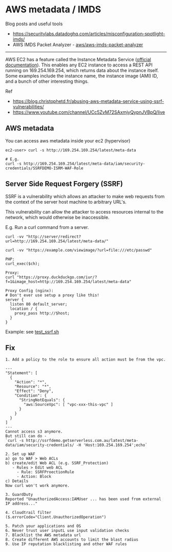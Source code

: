 # AWS metadata / IMDS

Blog posts and useful tools
- https://securitylabs.datadoghq.com/articles/misconfiguration-spotlight-imds/
- AWS IMDS Packet Analyzer - [aws/aws-imds-packet-analyzer](https://github.com/aws/aws-imds-packet-analyzer)

---

AWS EC2 has a feature called the Instance Metadata Service ([official documentation](
https://docs.aws.amazon.com/AWSEC2/latest/UserGuide/ec2-instance-metadata.html)).
This enables any EC2 instance to access a REST API running on 169.254.169.254, which returns data about the
instance itself. Some examples include the instance name, the instance image (AMI) ID, and a bunch of other
interesting things.

Ref
- https://blog.christophetd.fr/abusing-aws-metadata-service-using-ssrf-vulnerabilities/
- https://www.youtube.com/channel/UCc5ZvM72SAxmjyQypnJVBpQ/live

## AWS metadata

You can access aws metadata inside your ec2 (hypervisor)

```
ec2-user> curl -s http://169.254.169.254/latest/meta-data

# E.g.
curl -s http://169.254.169.254/latest/meta-data/iam/security-credentials/SSRFDEMO-ISRM-WAF-Role
```

## Server Side Request Forgery (SSRF)

SSRF is a vulnerability which allows an attacker to make web requests from the context of the server
 host machine to arbitrary URL's.

This vulnerability can allow the attacker to access resources internal to the network, which would otherwise
be inaccessible.

E.g. Run a curl command from a server.

```
curl -vv "http://server/redirect?url=http://169.254.169.254/latest/meta-data/"

curl -vv "https://example.com/viewimage/?url=file:///etc/passwd"

PHP:
curl_exec($ch);

Proxy:
curl "https://proxy.duckduckgo.com/iur/?f=1&image_host=http://169.254.169.254/latest/meta-data"

Proxy Config (nginx):
# Don't ever use setup a proxy like this!
server {
  listen 80 default_server;
  location / {
    proxy_pass http://$host;
  }
}
```

Example: see [test_ssrf.sh](test_ssrf.sh)


## Fix

```
1. Add a policy to the role to ensure all action must be from the vpc.

---
"Statement": [
  {
    "Action": "*",
    "Resource": "*",
    "Effect": "Deny",
    "Condition": {
      "StringNotEquals": {
        "aws:SourceVpc": [ "vpc-xxx-this-vpc" ]
      }
    }
  }
]
---
Cannot access s3 anymore.
But still can do -
`curl -s http://ssrfdemo.getserverless.com.au/latest/meta-data/iam/security-credentials/ -H 'Host:169.254.169.254';echo`

2. Set up WAF
a) go to WAF > Web ACLs
b) create/edit Web ACL (e.g. SSRF_Protection)
   - Rules > Edit web ACL
     - Rule: SSRFProectionRule
     - Action: Block
c) Details
Now curl won't work anymore.

3. GuardDuty
Reported "UnauthorizedAccess:IAMUser ... has been used from external IP address..."

4. Cloudtrail filter
($.errorCode="Client.UnauthorizedOperation")

5. Patch your applications and OS
6. Never trust user inputL use input validation checks
7. Blacklist the AWS metadata url
8. Create different AWS accounts to limit the blast radius
9. Use IP reputation blacklisting and other WAF rules
```
